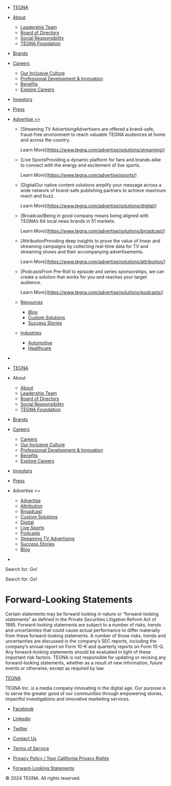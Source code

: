 [](https://www.tegna.com/)

[](javascript:void(null);)

* [TEGNA](https://tegna.com/)
* [About](https://www.tegna.com/about/trustworthy-impactful-journalism/)
    * [Leadership Team](https://www.tegna.com/about/leadership-team/)
    * [Board of Directors](https://www.tegna.com/about/board-of-directors/)
    * [Social Responsibility](https://www.tegna.com/social-responsibility/)
    * [TEGNA Foundation](https://www.tegnafoundation.org/)
* [Brands](https://www.tegna.com/brands/)
* [Careers](https://www.tegna.com/careers/our-people-and-culture)
    * [Our Inclusive Culture](https://www.tegna.com/careers/diversity-and-inclusion/)
    * [Professional Development & Innovation](https://www.tegna.com/careers/driving-innovation/)
    * [Benefits](https://www.tegna.com/careers/benefits/)
    * [Explore Careers](https://www.tegna.com/explore-careers "Explore Careers")
* [Investors](https://investors.tegna.com/)
* [Press](https://www.tegna.com/press/)
* [Advertise >>](https://www.tegna.com/advertise/)
    * [Streaming TV AdvertisingAdvertisers are offered a brand-safe, fraud-free environment to reach valuable TEGNA audiences at home and across the country.
        
        Learn More](https://www.tegna.com/advertise/solutions/streaming/)
    * [Live SportsProviding a dynamic platform for fans and brands alike to connect with the energy and excitement of live sports.
        
        Learn More](https://www.tegna.com/advertise/sports/)
    * [DigitalOur native content solutions amplify your message across a wide network of brand-safe publishing partners to achieve maximum reach and buzz.
        
        Learn More](https://www.tegna.com/advertise/solutions/digital/)
    * [BroadcastBeing in good company means being aligned with TEGNA’s 64 local news brands in 51 markets.
        
        Learn More](https://www.tegna.com/advertise/solutions/broadcast/)
    * [AttributionProviding deep insights to prove the value of linear and streaming campaigns by collecting real-time data for TV and streaming shows and their accompanying advertisements.
        
        Learn More](https://www.tegna.com/advertise/solutions/attribution/)
    * [PodcastsFrom Pre-Roll to episode and series sponsorships, we can create a solution that works for you and reaches your target audience.
        
        Learn More](https://www.tegna.com/advertise/solutions/podcasts/)
    * [Resources](#)
        * [Blog](https://www.tegna.com/advertise/blog/)
        * [Custom Solutions](https://www.tegna.com/advertise/solutions/custom-solutions/)
        * [Success Stories](https://www.tegna.com/advertise/marketing-success-stories/)
    * [Industries](#)
        * [Automotive](https://www.tegna.com/advertise/automotive-dealership-marketing-platform)
        * [Healthcare](https://www.tegna.com/advertise/advertising-strategy-healthcare/)
* [](#)

* [TEGNA](https://www.tegna.com/)
* About
    * [About](https://www.tegna.com/about/trustworthy-impactful-journalism/)
    * [Leadership Team](https://www.tegna.com/about/leadership-team/)
    * [Board of Directors](https://www.tegna.com/about/board-of-directors/)
    * [Social Responsibility](https://www.tegna.com/social-responsibility/)
    * [TEGNA Foundation](https://www.tegnafoundation.org/)
* [Brands](https://www.tegna.com/brands/)
* [Careers](#)
    * [Careers](https://www.tegna.com/careers/our-people-and-culture)
    * [Our Inclusive Culture](https://www.tegna.com/careers/diversity-and-inclusion/)
    * [Professional Development & Innovation](https://www.tegna.com/careers/driving-innovation/)
    * [Benefits](https://www.tegna.com/careers/benefits/)
    * [Explore Careers](https://www.tegna.com/explore-careers "Explore Careers")
* [Investors](https://investors.tegna.com/)
* [Press](https://www.tegna.com/press/)
* Advertise >>
    * [Advertise](https://www.tegna.com/advertise/)
    * [Attribution](https://www.tegna.com/advertise/solutions/attribution/)
    * [Broadcast](https://www.tegna.com/advertise/solutions/broadcast/)
    * [Custom Solutions](https://www.tegna.com/advertise/solutions/custom-solutions/)
    * [Digital](https://www.tegna.com/advertise/solutions/digital/)
    * [Live Sports](https://www.tegna.com/advertise/sports/)
    * [Podcasts](https://www.tegna.com/advertise/solutions/podcasts/)
    * [Streaming TV Advertising](https://www.tegna.com/advertise/solutions/streaming/)
    * [Success Stories](https://www.tegna.com/advertise/marketing-success-stories/)
    * [Blog](https://www.tegna.com/advertise/blog/)
* [](#)

Search for:  Go!

Search for:  Go!

Forward-Looking Statements
==========================

Certain statements may be forward looking in nature or “forward-looking statements” as defined in the Private Securities Litigation Reform Act of 1995. Forward-looking statements are subject to a number of risks, trends and uncertainties that could cause actual performance to differ materially from these forward-looking statements. A number of those risks, trends and uncertainties are discussed in the company’s SEC reports, including the company’s annual report on Form 10-K and quarterly reports on Form 10-Q. Any forward-looking statements should be evaluated in light of these important risk factors. TEGNA is not responsible for updating or revising any forward-looking statements, whether as a result of new information, future events or otherwise, except as required by law.

[TEGNA](https://www.tegna.com/ "TEGNA")

TEGNA Inc. is a media company innovating in the digital age. Our purpose is to serve the greater good of our communities through empowering stories, impactful investigations and innovative marketing services.

* [Facebook](https://www.facebook.com/TegnaInc "Connect with us on Facebook.")
* [Linkedin](https://www.linkedin.com/company/tegna "Connect with us on Linkedin.")
* [Twitter](https://twitter.com/tegna "Connect with us on Twitter.")

* [Contact Us](https://www.tegna.com/contact/)
* [Terms of Service](https://www.tegna.com/terms-of-service/)
* [Privacy Policy / Your California Privacy Rights](https://www.tegna.com/privacy-policy-2)
* [Forward-Looking Statements](https://www.tegna.com/forward-looking-statements/)

© 2024 TEGNA. All rights reserved.